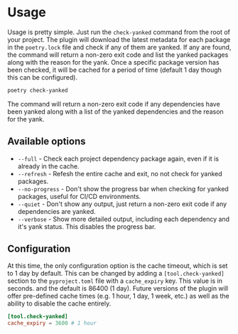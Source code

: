 # Usage

Usage is pretty simple. Just run the `check-yanked` command from the root of
your project. The plugin will download the latest metadata for each package in
the `poetry.lock` file and check if any of them are yanked. If any are found,
the command will return a non-zero exit code and list the yanked packages along
with the reason for the yank. Once a specific package version has been checked,
it will be cached for a period of time (default 1 day though this can be
configured).

```bash
poetry check-yanked
```

The command will return a non-zero exit code if any dependencies have been
yanked along with a list of the yanked dependencies and the reason for the yank.

## Available options

- `--full` - Check each project dependency package again, even if it is already
  in the cache.
- `--refresh` - Refesh the entire cache and exit, no not check for yanked
  packages.
- `--no-progress` - Don't show the progress bar when checking for yanked
  packages, useful for CI/CD environments.
- `--quiet` - Don't show any output, just return a non-zero exit code if any
  dependencies are yanked.
- `--verbose` - Show more detailed output, including each dependency and it's
  yank status. This disables the progress bar.

## Configuration

At this time, the only configuration option is the cache timeout, which is set
to 1 day by default. This can be changed by adding a `[tool.check-yanked]`
section to the `pyproject.toml` file with a `cache_expiry` key. This value is
in seconds. and the default is 86400 (1 day). Future versions of the plugin will
offer pre-defined cache times (e.g. 1 hour, 1 day, 1 week, etc.) as well as the
ability to disable the cache entirely.

```toml
[tool.check-yanked]
cache_expiry = 3600 # 1 hour
```
